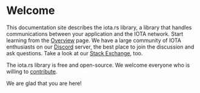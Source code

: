 # Welcome

This documentation site describes the iota.rs library, a library that handles communications between your application and the IOTA network. Start learning from the [Overview](./overview.md) page. We have a large community of IOTA enthusiasts on our [Discord](https://discord.iota.org) server, the best place to join the discussion and ask questions. Take a look at our [Stack Exchange](https://iota.stackexchange.com/), too.

The iota.rs library is free and open-source. We welcome everyone who is willing to [contribute](./contribute.md).

We are glad that you are here!